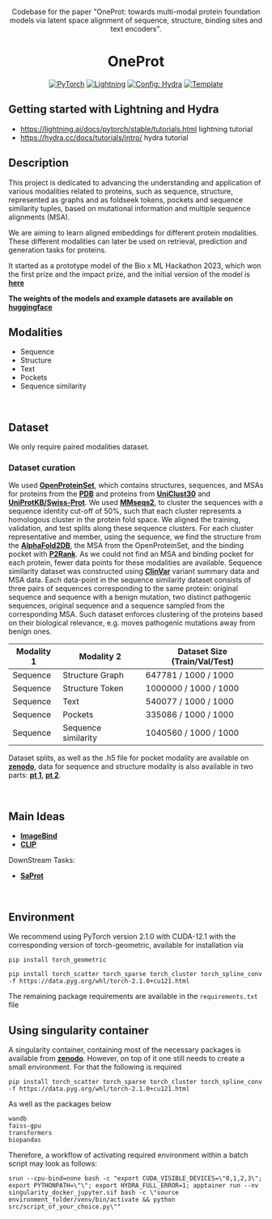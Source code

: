 

<div align="center">

Codebase for the paper "OneProt: towards multi-modal protein foundation models via latent space alignment of sequence, structure, binding sites and text encoders".

# OneProt

<a href="https://pytorch.org/get-started/locally/"><img alt="PyTorch" src="https://img.shields.io/badge/PyTorch-ee4c2c?logo=pytorch&logoColor=white"></a>
<a href="https://pytorchlightning.ai/"><img alt="Lightning" src="https://img.shields.io/badge/-Lightning-792ee5?logo=pytorchlightning&logoColor=white"></a>
<a href="https://hydra.cc/"><img alt="Config: Hydra" src="https://img.shields.io/badge/Config-Hydra-89b8cd"></a>
<a href="https://github.com/ashleve/lightning-hydra-template"><img alt="Template" src="https://img.shields.io/badge/-Lightning--Hydra--Template-017F2F?style=flat&logo=github&labelColor=gray"></a><br>


</div>

## Getting started with Lightning and Hydra
- https://lightning.ai/docs/pytorch/stable/tutorials.html lightning tutorial
- https://hydra.cc/docs/tutorials/intro/ hydra tutorial

## Description

This project is dedicated to advancing the understanding and application of various modalities related to proteins, such as sequence, structure, represented as graphs and as foldseek tokens, pockets and sequence similarity tuples, based on mutational information and multiple sequence alignments (MSA). 

We are aiming to learn aligned embeddings for different protein modalities. These different modalities can later be used on retrieval, prediction and generation tasks for proteins. 

It started as a prototype model of the Bio x ML Hackathon 2023, which won the first prize and the impact prize, and the initial version of the model is [**here**](https://github.com/svm-ai/svm-hackathon)

**The weights of the models and example datasets are available on** [**huggingface**](https://huggingface.co/collections/HelmholtzAI-FZJ/oneprot-68226bc4dc0f9e7048c166b5)

## Modalities 

- Sequence
- Structure
- Text
- Pockets
- Sequence similarity

<br>

## Dataset 
We only require paired modalities dataset. 
### Dataset curation

We used [**OpenProteinSet**](https://registry.opendata.aws/openfold/), which contains structures, sequences, and MSAs for proteins from the [**PDB**](https://www.rcsb.org) and proteins from [**UniClust30**](https://uniclust.mmseqs.com) and [**UniProtKB/Swiss-Prot**](https://www.expasy.org/resources/uniprotkb-swiss-prot). We used [**MMseqs2**](https://github.com/soedinglab/MMseqs2), to cluster the sequences with a sequence identity cut-off of 50\%, such that each cluster represents a homologous cluster in the protein fold space. We aligned the training, validation, and test splits along these sequence clusters. For each cluster representative and member, using the sequence, we find the structure from the [**AlphaFold2DB**](https://alphafold.ebi.ac.uk), the MSA from the OpenProteinSet, and the binding pocket with [**P2Rank**](https://github.com/rdk/p2rank). As we could not find an MSA and binding pocket for each protein, fewer data points for these modalities are available. Sequence similarity dataset was constructed using [**ClinVar**]( https://www.clinicalgenome.org/data-sharing/clinvar/) variant summary data and MSA data. Each data-point in the sequence similarity dataset consists of three pairs of sequences corresponding to the same protein: original sequence and sequence with a benign mutation, two distinct pathogenic sequences, original sequence and a sequence sampled from the corresponding MSA. Such dataset enforces clustering of the proteins based on their biological relevance, e.g. moves pathogenic mutations away from benign ones.

| Modality 1 | Modality 2 | Dataset Size (Train/Val/Test) |
|----------|----------|----------|
| Sequence | Structure Graph | 647781 / 1000 / 1000 |
| Sequence | Structure Token | 1000000 / 1000 / 1000 |
| Sequence | Text | 540077 / 1000 / 1000 |
| Sequence | Pockets | 335086 / 1000 / 1000|
| Sequence | Sequence similarity| 1040560 / 1000 / 1000|

Dataset splits, as well as the .h5 file for pocket modality are available on [**zenodo**](https://zenodo.org/records/15429594), data for sequence and structure modality is also available in two parts: [**pt 1**](https://zenodo.org/records/10829934), [**pt 2**](https://zenodo.org/records/15484900).


<br>

## Main Ideas


- [**ImageBind**](https://arxiv.org/abs/2305.05665)
- [**CLIP**](https://arxiv.org/abs/2103.00020)

DownStream Tasks:

- [**SaProt**](https://www.biorxiv.org/content/10.1101/2023.10.01.)
<br>

## Environment
We recommend using PyTorch version 2.1.0 with CUDA-12.1 with the corresponding version of torch-geometric, available for installation via 

```
pip install torch_geometric
```

```
pip install torch_scatter torch_sparse torch_cluster torch_spline_conv -f https://data.pyg.org/whl/torch-2.1.0+cu121.html
```

The remaining package requirements are available in the `requirements.txt` file

## Using singularity container

A singularity container, containing most of the necessary packages is available from [**zenodo**](https://zenodo.org/records/14481845). However, on top of it one still needs to create a small environment. For that the following is required
```
pip install torch_scatter torch_sparse torch_cluster torch_spline_conv -f https://data.pyg.org/whl/torch-2.1.0+cu121.html
```
As well as the packages below

```
wandb
faiss-gpu
transformers
biopandas
```
Therefore, a workflow of activating required environment  within a batch script may look as follows:
```
srun --cpu-bind=none bash -c "export CUDA_VISIBLE_DEVICES=\"0,1,2,3\"; export PYTHONPATH=\"\"; export HYDRA_FULL_ERROR=1; apptainer run --nv singularity_docker_jupyter.sif bash -c \"source environment_folder/venv/bin/activate && python src/script_of_your_choice.py\""
```


